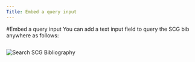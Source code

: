 ```yaml
---
Title: Embed a query input
---
```


#Embed a query input
You can add a text input field to query the SCG bib anywhere as follows:
```+/scgbib/query+
```
![Search SCG Bibliography](%base_url%/scgbib/query)

